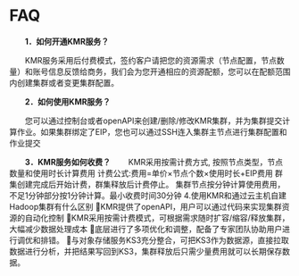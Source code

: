 # FAQ

　　**1．如何开通KMR服务？**
  
　　KMR服务采用后付费模式，签约客户请把您的资源需求（节点配置，节点数量）和账号信息反馈给商务，我们会为您开通相应的资源配额，您可以在配额范围内创建集群或者变更集群配置。
  
　　**2．如何使用KMR服务？**
  
　　您可以通过控制台或者openAPI来创建/删除/修改KMR集群，并为集群提交计算作业。如果集群绑定了EIP，您也可以通过SSH连入集群主节点进行集群配置和作业提交
  
　　**3．KMR服务如何收费？**
　　KMR采用按需计费方式, 按照节点类型，节点数量和使用时长计算费用
计费公式:费用=单价×节点个数×使用时长+EIP费用
群集创建完成后开始计费，群集释放后计费停止。
集群节点按分钟计算使用费用，不足1分钟部分按1分钟计算。最小收费时间30分钟
4.使用KMR和通过云主机自建Hadoop集群有什么区别
KMR提供了openAPI，用户可以通过代码来实现集群资源的自动化控制
KMR采用按需计费模式，可根据需求随时扩容/缩容/释放集群，大幅减少数据处理成本
底层进行了多项优化和调整，配备了专家团队协助用户进行调优和排错。
与对象存储服务KS3充分整合，可把KS3作为数据源，直接拉取数据进行分析，并把结果写回到KS3，集群释放后只需少量费用就可以长期保存数据。

